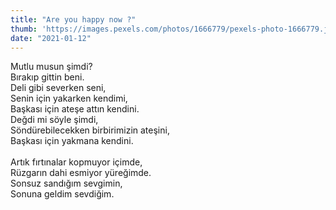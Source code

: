 ```yaml
---
title: "Are you happy now ?"
thumb: 'https://images.pexels.com/photos/1666779/pexels-photo-1666779.jpeg'
date: "2021-01-12"
---
```

Mutlu musun şimdi?
<br />
Bırakıp gittin beni.
<br />
Deli gibi severken seni,
<br />
Senin için yakarken kendimi,
<br />
Başkası için ateşe attın kendini.
<br />
Değdi mi söyle şimdi,
<br />
Söndürebilecekken birbirimizin ateşini,
<br />
Başkası için yakmana kendini.
<br />
<br />
Artık fırtınalar kopmuyor içimde,
<br />
Rüzgarın dahi esmiyor yüreğimde.
<br />
Sonsuz sandığım sevgimin,
<br />
Sonuna geldim sevdiğim.
<br />